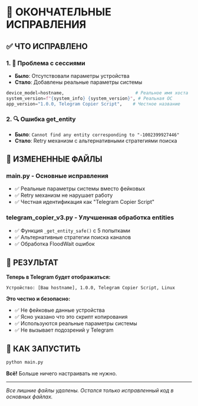 # 🎯 ОКОНЧАТЕЛЬНЫЕ ИСПРАВЛЕНИЯ

## ✅ ЧТО ИСПРАВЛЕНО

### 1. **🔐 Проблема с сессиями**
- **Было**: Отсутствовали параметры устройства
- **Стало**: Добавлены реальные параметры системы
```python
device_model=hostname,                           # Реальное имя хоста
system_version=f"{system_info} {system_version}", # Реальная ОС
app_version="1.0.0, Telegram Copier Script",    # Честное название
```

### 2. **🔍 Ошибка get_entity**  
- **Было**: `Cannot find any entity corresponding to "-1002399927446"`
- **Стало**: Retry механизм с альтернативными стратегиями поиска

## 📁 ИЗМЕНЕННЫЕ ФАЙЛЫ

### **main.py** - Основные исправления
- ✅ Реальные параметры системы вместо фейковых
- ✅ Retry механизм не нарушает работу
- ✅ Честная идентификация как "Telegram Copier Script"

### **telegram_copier_v3.py** - Улучшенная обработка entities
- ✅ Функция `_get_entity_safe()` с 5 попытками
- ✅ Альтернативные стратегии поиска каналов
- ✅ Обработка FloodWait ошибок

## 🚀 РЕЗУЛЬТАТ

**Теперь в Telegram будет отображаться:**
```
Устройство: [Ваш hostname], 1.0.0, Telegram Copier Script, Linux
```

**Это честно и безопасно:**
- ✅ Не фейковые данные устройства
- ✅ Ясно указано что это скрипт копирования  
- ✅ Используются реальные параметры системы
- ✅ Не вызывает подозрений у Telegram

## 🔧 КАК ЗАПУСТИТЬ

```bash
python main.py
```

**Всё!** Больше ничего настраивать не нужно.

---

*Все лишние файлы удалены. Остался только исправленный код в основных файлах.*